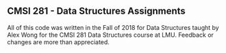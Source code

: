 ## CMSI 281 - Data Structures Assignments

All of this code was written in the Fall of 2018 for Data Structures taught by Alex Wong for the CMSI 281 Data Structures course at LMU. Feedback or changes are more than appreciated.
